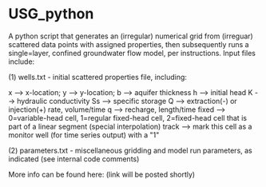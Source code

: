 # USG_python
A python script that generates an (irregular) numerical grid from (irreguar) scattered data points with assigned properties, then subsequently runs a single=layer, confined groundwater flow model, per instructions. Input files include:

(1) wells.txt - initial scattered properties file, including:

x --> x-location;
y --> y-location;
b --> aquifer thickness
h --> initial head
K --> hydraulic conductivity
Ss --> specific storage
Q --> extraction(-) or injection(+) rate, volume/time
q --> recharge, length/time
fixed --> 0=variable-head cell, 1=regular fixed-head cell, 2=fixed-head cell that is part of a linear segment (special interpolation)
track --> mark this cell as a monitor well (for time series output) with a "1"

(2) parameters.txt - miscellaneous gridding and model run parameters, as indicated (see internal code comments)

More info can be found here: (link will be posted shortly)
